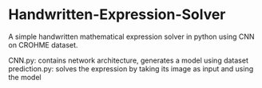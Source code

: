 # Handwritten-Expression-Solver
A simple handwritten mathematical expression solver in python using CNN on CROHME dataset.

CNN.py: contains network architecture, generates a model using dataset <br />
prediction.py: solves the expression by taking its image as input and using the model

